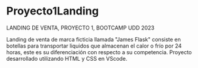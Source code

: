 # Proyecto1Landing
LANDING DE VENTA, PROYECTO 1, BOOTCAMP UDD 2023

Landing de venta de marca ficticia llamada "James Flask"
consiste en botellas para transportar liquidos que almacenan el calor o frío por 24 horas, este es su diferenciación con respecto a su competencia.
Proyecto desarrollado utilizando HTML y CSS en VScode.


